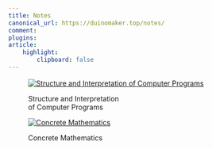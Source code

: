```yaml
---
title: Notes
canonical_url: https://duinomaker.top/notes/
comment:
plugins:
article:
    highlight:
        clipboard: false
---
```


<!-- <figure class="image has-mb-6">
<a href="/SICP/" target="_self"><img class="image book-cover not-gallery-item" src="/images/books/sicp.jpg" alt="Structure and Interpretation of Computer Programs" /></a>
<p class="rigid">Structure and Interpretation<br />of Computer Programs</p>
</figure> -->

<div class="level" style="margin-top: 1rem;">
<div class="level-item">
<figure class="image">
<a href="/SICP/" target="_self"><img class="image book-cover not-gallery-item" src="/images/books/sicp.jpg" alt="Structure and Interpretation of Computer Programs" /></a>
<p class="rigid">Structure and Interpretation<br />of Computer Programs</p>
</figure>
</div>

<div class="level-item">
<figure class="image">
<a href="/CM/" target="_self"><img class="image book-cover not-gallery-item" src="/images/books/cm.jpg" alt="Concrete Mathematics" /></a>
<p class="rigid">Concrete Mathematics<br /><br /></p>
</figure>
</div>

<!-- <div class="tile">
<figure class="image has-mb-6">
<a href="/ITOC/" target="_self"><img class="image book-cover not-gallery-item" src="/images/books/itoc.jpg" alt="Introdoction to the Theory of Computation" /></a>
<p class="rigid">Introduction to the<br />Theory of Computation</p>
</figure>
</div> -->
</div>